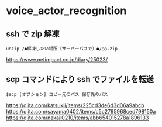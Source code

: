 # voice_actor_recognition
## ssh で zip 解凍
```
unzip /●解凍したい場所（サーバーパスで）●/○○.zip
```
https://www.netimpact.co.jp/diary/25023/

## scp コマンドにより ssh でファイルを転送
```
$scp [オプション] コピー元のパス 保存先のパス
```
https://qiita.com/katsukii/items/225cd3de6d3d06a9abcb  
https://qiita.com/sayama0402/items/c5c2795968ced798150a  
https://qiita.com/nakaji0210/items/abb654015278a1896133
